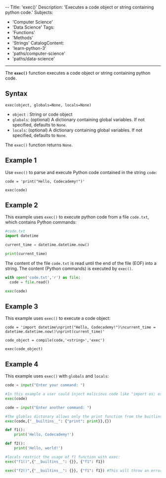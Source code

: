 --
Title: 'exec()'
Description: 'Executes a code object or string containing python code.'
Subjects:
  - 'Computer Science'
  - 'Data Science'
Tags:
  - 'Functions'
  - 'Methods'
  - 'Strings'
CatalogContent:
  - 'learn-python-3'
  - 'paths/computer-science'
  - 'paths/data-science'
---

The **`exec()`** function executes a code object or string containing python code.

## Syntax

```pseudo
exec(object, globals=None, locals=None)
```

* `object` : String or code object
* `globals`: (optional) A dictionary containing global variables. If not specified, defaults to `None`. 
* `locals`: (optional) A dictionary containing global variables. If not specified, defaults to `None`.

The `exec()` function returns `None`.

## Example 1

Use `exec()` to parse and execute Python code contained in the string `code`:

```codebyte/python
code = 'print("Hello, Codecademy!")'

exec(code)
```

## Example 2

This example uses `exec()` to execute python code from a file `code.txt`, which contains Python commands:

```py
#code.txt
import datetime

current_time = datetime.datetime.now()

print(current_time)
```

The content of the file `code.txt` is read until the end of the file (EOF) into a string. The content (Python commands) is executed by `exec()`.

```py
with open('code.txt','r') as file:
  code = file.read()

exec(code)
```

## Example 3

This example uses `exec()` to execute a code object:

```codebyte/python
code = 'import datetime\nprint("Hello, Codecademy!")\ncurrent_time = datetime.datetime.now()\nprint(current_time)'

code_object = compile(code,'<string>','exec')

exec(code_object)
```

## Example 4

This example uses `exec()` with `globals` and `locals`:

```py
code = input("Enter your command: ")

#In this example a user could inject malicious code like "import os; os.system('cat /etc/passwd')"
exec(code)

code = input("Enter another command: ")

#The globlas dictonary allows only the print function from the buitlins.
exec(code,{"__builtins__": {"print": print}},{})

def f1():
    print('Hello, Codecademy!')

def f2():
    print('Hello, world!')

#locals restrict the usage of f1 function with exec:
exec("f1()",{"__builtins__": {}}, {"f1": f1})

exec("f2()",{"__builtins__": {}}, {"f1": f1}) #This will throw an error
```